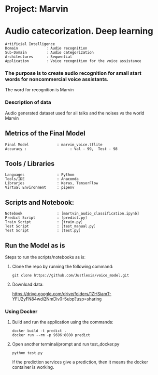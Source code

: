 # Project:  Marvin
#  Audio catecorization. Deep learning 
``` 
Artificial Intelligence  
Domain             : Audio recognition
Sub-Domain         : Audio categorization
Architectures      : Sequential
Application        : Voice recognition for the voice assistance
```
### The purpose is to create audio recognition for small start words for noncommercial voice assistants.
The word for recognition is Marvin

### Description of data
Audio generated dataset used for all talks and the noises vs the world Marvin

## Metrics of the Final Model
```
Final Model             : marvin_voice.tflite
Accuracy :                    : Val - 99,  Test - 98
``` 
## Tools / Libraries
```
Languages               : Python
Tools/IDE               : Anaconda
Libraries               : Keras, TensorFlow
Virtual Environment     : pipenv
```

## Scripts and Notebook:
```
Notebook                : [martvin_audio_classification.ipynb]
Predict Script          : [predict.py]
Train Script            : [train.py]
Test Script             : [test_manual.py]
Test Script             : [test.py]
```

## Run the Model as is  
Steps to run the scripts/notebooks as is:

1. Clone the repo by running the following command:
   ```
   git clone https://github.com/Justlesia/voice_model.git
   ```

2. Download data:

   https://drive.google.com/drive/folders/1ZHSiamT-YFU2yFN84wdi2NmDiv0-5ubp?usp=sharing

### Using Docker 
 
   1. Build and run the application using the commands:
      ```
      docker build -t predict .
      docker run --rm -p 9696:8080 predict

      ```
      
   2. Open another terminal/prompt and run test_docker.py  
      ``` 
      python test.py
      ```
      If the prediction services give a prediction, then it means the docker container is working.
   
   
